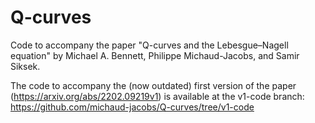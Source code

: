 # Q-curves
Code to accompany the paper "Q-curves and the Lebesgue–Nagell equation" by Michael A. Bennett, Philippe Michaud-Jacobs, and Samir Siksek.

The code to accompany the (now outdated) first version of the paper (https://arxiv.org/abs/2202.09219v1) is available at the v1-code branch: https://github.com/michaud-jacobs/Q-curves/tree/v1-code
